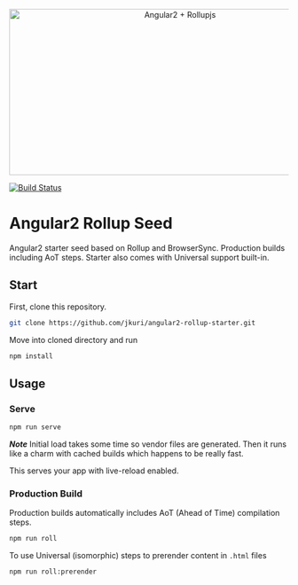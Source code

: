 <p align="center">
  <img src="https://cloud.githubusercontent.com/assets/1796022/18933885/1d9ee578-85d7-11e6-8e17-1451bd97a450.png" alt="Angular2 + Rollupjs" width="600px" height="300px">
</p>

[![Build Status](https://travis-ci.org/jkuri/angular2-rollup-starter.svg?branch=master)](https://travis-ci.org/jkuri/angular2-rollup-starter)

# Angular2 Rollup Seed

Angular2 starter seed based on Rollup and BrowserSync.
Production builds including AoT steps. 
Starter also comes with Universal support built-in. 

## Start

First, clone this repository.

```sh
git clone https://github.com/jkuri/angular2-rollup-starter.git
```

Move into cloned directory and run 

```sh
npm install
```

## Usage

### Serve

```sh
npm run serve
```

***Note*** Initial load takes some time so vendor files are generated. 
Then it runs like a charm with cached builds which happens to be really fast.

This serves your app with live-reload enabled.

### Production Build

Production builds automatically includes AoT (Ahead of Time) compilation steps. 

```sh
npm run roll
```

To use Universal (isomorphic) steps to prerender content in `.html` files
```sh
npm run roll:prerender
```

